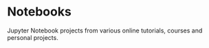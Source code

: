 # Notebooks
Jupyter Notebook projects from various online tutorials, courses and personal projects. 

